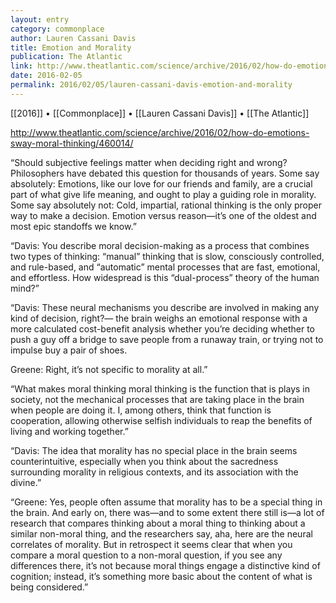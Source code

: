 ```yaml
---
layout: entry
category: commonplace
author: Lauren Cassani Davis
title: Emotion and Morality
publication: The Atlantic
link: http://www.theatlantic.com/science/archive/2016/02/how-do-emotions-sway-moral-thinking/460014/
date: 2016-02-05
permalink: 2016/02/05/lauren-cassani-davis-emotion-and-morality
---
```


[[2016]] • [[Commonplace]] • [[Lauren Cassani Davis]] • [[The Atlantic]]

http://www.theatlantic.com/science/archive/2016/02/how-do-emotions-sway-moral-thinking/460014/

“Should subjective feelings matter when deciding right and wrong? Philosophers have debated this question for thousands of years. Some say absolutely: Emotions, like our love for our friends and family, are a crucial part of what give life meaning, and ought to play a guiding role in morality. Some say absolutely not: Cold, impartial, rational thinking is the only proper way to make a decision. Emotion versus reason—it’s one of the oldest and most epic standoffs we know.”

“Davis: You describe moral decision-making as a process that combines two types of thinking: “manual” thinking that is slow, consciously controlled, and rule-based, and “automatic” mental processes that are fast, emotional, and effortless. How widespread is this “dual-process” theory of the human mind?”

“Davis: These neural mechanisms you describe are involved in making any kind of decision, right?— the brain weighs an emotional response with a more calculated cost-benefit analysis whether you’re deciding whether to push a guy off a bridge to save people from a runaway train, or trying not to impulse buy a pair of shoes.

Greene: Right, it’s not specific to morality at all.”

“What makes moral thinking moral thinking is the function that is plays in society, not the mechanical processes that are taking place in the brain when people are doing it. I, among others, think that function is cooperation, allowing otherwise selfish individuals to reap the benefits of living and working together.”

“Davis: The idea that morality has no special place in the brain seems counterintuitive, especially when you think about the sacredness surrounding morality in religious contexts, and its association with the divine.”

“Greene: Yes, people often assume that morality has to be a special thing in the brain. And early on, there was—and to some extent there still is—a lot of research that compares thinking about a moral thing to thinking about a similar non-moral thing, and the researchers say, aha, here are the neural correlates of morality. But in retrospect it seems clear that when you compare a moral question to a non-moral question, if you see any differences there, it’s not because moral things engage a distinctive kind of cognition; instead, it’s something more basic about the content of what is being considered.”

